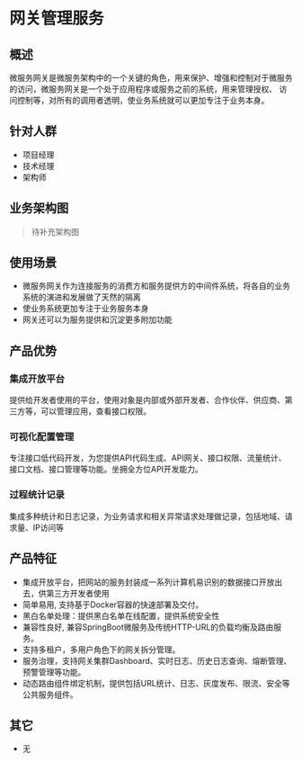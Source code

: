 # 网关管理服务

## 概述

微服务网关是微服务架构中的一个关键的角色，用来保护、增强和控制对于微服务的访问，微服务网关是一个处于应用程序或服务之前的系统，用来管理授权、
访问控制等，对所有的调用者透明，使业务系统就可以更加专注于业务本身。

## 针对人群

- 项目经理
- 技术经理
- 架构师

## 业务架构图

> 待补充架构图

## 使用场景

- 微服务网关作为连接服务的消费方和服务提供方的中间件系统，将各自的业务系统的演进和发展做了天然的隔离
- 使业务系统更加专注于业务服务本身
- 网关还可以为服务提供和沉淀更多附加功能

## 产品优势

### 集成开放平台

提供给开发者使用的平台，使用对象是内部或外部开发者、合作伙伴、供应商、第三方等，可以管理应用，查看接口权限。

### 可视化配置管理
专注接口低代码开发，为您提供API代码生成、API网关、接口权限、流量统计、接口文档、接口管理等功能。坐拥全方位API开发能力。

### 过程统计记录

集成多种统计和日志记录，为业务请求和相关异常请求处理做记录，包括地域、请求量、IP访问等

## 产品特征

- 集成开放平台，把网站的服务封装成一系列计算机易识别的数据接口开放出去，供第三方开发者使用
- 简单易用, 支持基于Docker容器的快速部署及交付。
- 黑白名单处理：提供黑白名单在线配置，提供系统安全性
- 兼容性良好, 兼容SpringBoot微服务及传统HTTP-URL的负载均衡及路由服务。
- 支持多租户，多用户角色下的网关拆分管理。
- 服务治理，支持网关集群Dashboard、实时日志、历史日志查询、熔断管理、预警管理等功能。
- 动态路由组件绑定机制，提供包括URL统计、日志、灰度发布、限流、安全等公共服务组件。

## 其它

- 无
